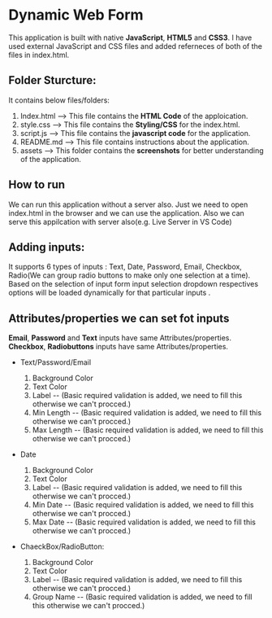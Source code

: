 # Dynamic Web Form

This application is built with native **JavaScript**, **HTML5** and **CSS3**. I have used external JavaScript and CSS files and added referneces of both of the files in index.html.

## Folder Sturcture:

It contains below files/folders:

1. Index.html --> This file contains the **HTML Code** of the apploication.
2. style.css  --> This file contains the **Styling/CSS** for the index.html.
3. script.js  --> This file contains the **javascript code** for the application.
4. README.md  --> This file contains instructions about the application.
5. assets     --> This folder contains the **screenshots** for better understanding of the application.

## How to run

We can run this application without a server also. Just we need to open index.html in the browser and we can use the application. Also we can serve this appilcation with server also(e.g. Live Server in VS Code)

## Adding inputs:

It supports 6 types of inputs : Text, Date, Password, Email, Checkbox, Radio(We can group radio buttons to make only one selection at a time). Based on the selection of input form input selection dropdown respectives options will be loaded dynamically for that particular inputs .

## Attributes/properties we can set fot inputs

**Email**, **Password** and **Text** inputs have same Attributes/properties.
**Checkbox**, **Radiobuttons** inputs have same Attributes/properties.

- Text/Password/Email
    1. Background Color
    2. Text Color
    3. Label -- (Basic required validation is added, we need to fill this otherwise we can't procced.)
    4. Min Length -- (Basic required validation is added, we need to fill this otherwise we can't procced.)
    5. Max Length -- (Basic required validation is added, we need to fill this otherwise we can't procced.)

- Date
    1. Background Color
    2. Text Color
    3. Label -- (Basic required validation is added, we need to fill this otherwise we can't procced.)
    4. Min Date -- (Basic required validation is added, we need to fill this otherwise we can't procced.)
    5. Max Date -- (Basic required validation is added, we need to fill this otherwise we can't procced.)

- ChaeckBox/RadioButton:
    1. Background Color
    2. Text Color
    3. Label -- (Basic required validation is added, we need to fill this otherwise we can't procced.)
    4. Group Name -- (Basic required validation is added, we need to fill this otherwise we can't procced.)
